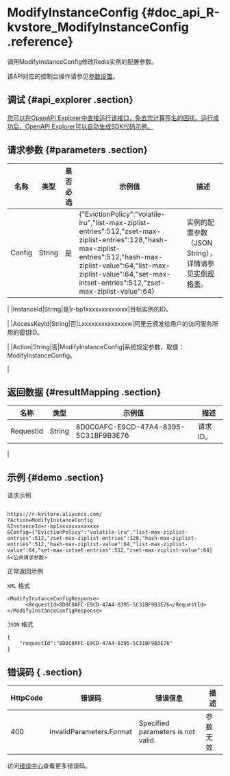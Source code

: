 # ModifyInstanceConfig {#doc_api_R-kvstore_ModifyInstanceConfig .reference}

调用ModifyInstanceConfig修改Redis实例的配置参数。

该API对应的控制台操作请参见[参数设置](~~43885~~)。

## 调试 {#api_explorer .section}

[您可以在OpenAPI Explorer中直接运行该接口，免去您计算签名的困扰。运行成功后，OpenAPI Explorer可以自动生成SDK代码示例。](https://api.aliyun.com/#product=R-kvstore&api=ModifyInstanceConfig&type=RPC&version=2015-01-01)

## 请求参数 {#parameters .section}

|名称|类型|是否必选|示例值|描述|
|--|--|----|---|--|
|Config|String|是|\{"EvictionPolicy":"volatile-lru","list-max-ziplist-entries":512,"zset-max-ziplist-entries":128,"hash-max-ziplist-entries":512,"hash-max-ziplist-value":64,"list-max-ziplist-value":64,"set-max-intset-entries":512,"zset-max-ziplist-value":64\}|实例的配置参数（JSON String），详情请参见[实例规格表](~~107984~~)。

 |
|InstanceId|String|是|r-bp1xxxxxxxxxxxxx|目标实例的ID。

 |
|AccessKeyId|String|否|Lxxxxxxxxxxxxxxw|阿里云颁发给用户的访问服务所用的密钥ID。

 |
|Action|String|否|ModifyInstanceConfig|系统规定参数，取值：ModifyInstanceConfig。

 |

## 返回数据 {#resultMapping .section}

|名称|类型|示例值|描述|
|--|--|---|--|
|RequestId|String|8D0C0AFC-E9CD-47A4-8395-5C31BF9B3E76|请求ID。

 |

## 示例 {#demo .section}

请求示例

``` {#request_demo}

https://r-kvstore.aliyuncs.com/
?Action=ModifyInstanceConfig
&InstanceId=r-bp1xxxxxxxxxxxxx
&Config={"EvictionPolicy":"volatile-lru","list-max-ziplist-entries":512,"zset-max-ziplist-entries":128,"hash-max-ziplist-entries":512,"hash-max-ziplist-value":64,"list-max-ziplist-value":64,"set-max-intset-entries":512,"zset-max-ziplist-value":64}
&<公共请求参数>

```

正常返回示例

`XML` 格式

``` {#xml_return_success_demo}
<ModifyInstanceConfigResponse>
      <RequestId>8D0C0AFC-E9CD-47A4-8395-5C31BF9B3E76</RequestId>
</ModifyInstanceConfigResponse>
```

`JSON` 格式

``` {#json_return_success_demo}
{
	"requestId":"8D0C0AFC-E9CD-47A4-8395-5C31BF9B3E76"
}
```

## 错误码 { .section}

|HttpCode|错误码|错误信息|描述|
|--------|---|----|--|
|400|InvalidParameters.Format|Specified parameters is not valid.|参数无效|

访问[错误中心](https://error-center.aliyun.com/status/product/R-kvstore)查看更多错误码。

